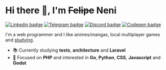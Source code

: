 # Hi there 👋, I'm ~~Felipe~~ Neni

[![Linkedin badge](https://img.shields.io/badge/-LinkedIn-blue?style=flat-square&logo=Linkedin&logoColor=white)](https://www.linkedin.com/in/nenitf/)
[![Telegram badge](https://img.shields.io/badge/-Telegram-1ca0f1?style=flat-square&logo=telegram&logoColor=white)](https://t.me/nenitf/)
[![Discord badge](https://img.shields.io/badge/-Discord-7389D8?style=flat-square&logo=Discord&logoColor=white)](https://discord.com/users/298546270451269642)
[![Codepen badge](https://img.shields.io/badge/-CodePen-000000?style=flat-square&logo=Codepen&logoColor=white)](https://codepen.io/nenitf)

I'm a web programmer and I like animes/mangas, local multiplayer games and [studying](https://gitlab.com/users/nenitf/projects).

- :books: Currently studying **tests**, **architecture** and **Laravel**
- :pushpin: Focused on **PHP** and interested in **Go**, **Python**, **CSS**, **Javascript** and **Godot**
